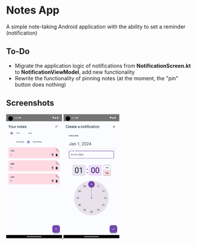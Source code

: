 # Notes App

A simple note-taking Android application with the ability to set a reminder (notification)

## To-Do ##
+ Migrate the application logic of notifications from **NotificationScreen.kt** to **NotificationViewModel**, add new functionality
+ Rewrite the functionality of pinning notes (at the moment, the "pin" button does nothing)

## Screenshots ##
<a href="url" align = "center">
<img src="https://github.com/dumbcoding/NotesApp/blob/master/Screenshot_1.png" width=30% height=30%>
<img src="https://github.com/dumbcoding/NotesApp/blob/master/Screenshot_2.png" width=30% height=30%>
</a>
